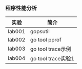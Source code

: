 ### 程序性能分析

|实验|简介|
|---|---|
|lab001|gopsutil|
|lab002|go tool pprof|
|lab003|go tool trace示例|
|lab004|go tool trace实验1|